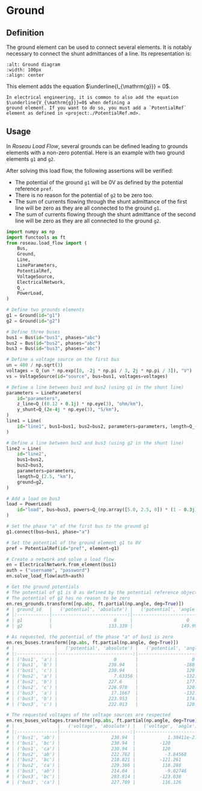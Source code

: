 # Ground

## Definition

The ground element can be used to connect several elements. It is notably necessary to connect the shunt admittances
of a line. Its representation is:

```{image}  /_static/Ground.svg
:alt: Ground diagram
:width: 100px
:align: center
```

This element adds the equation $\underline{I_{\mathrm{g}}} = 0$.

```{warning}
In electrical engineering, it is common to also add the equation $\underline{V_{\mathrm{g}}}=0$ when defining a
ground element. If you want to do so, you must add a `PotentialRef` element as defined in <project:./PotentialRef.md>.
```

## Usage

In *Roseau Load Flow*, several grounds can be defined leading to grounds elements with a non-zero potential. Here is
an example with two ground elements `g1` and `g2`.

After solving this load flow, the following assertions will be verified:
* The potential of the ground `g1` will be 0V as defined by the potential reference `pref`.
* There is no reason for the potential of `g2` to be zero too.
* The sum of currents flowing through the shunt admittance of the first line will be zero as they are all connected
  to the ground `g1`.
* The sum of currents flowing through the shunt admittance of the second line will be zero as they are all connected
  to the ground `g2`.

```python
import numpy as np
import functools as ft
from roseau.load_flow import (
    Bus,
    Ground,
    Line,
    LineParameters,
    PotentialRef,
    VoltageSource,
    ElectricalNetwork,
    Q_,
    PowerLoad,
)

# Define two grounds elements
g1 = Ground(id="g1")
g2 = Ground(id="g2")

# Define three buses
bus1 = Bus(id="bus1", phases="abc")
bus2 = Bus(id="bus2", phases="abc")
bus3 = Bus(id="bus3", phases="abc")

# Define a voltage source on the first bus
un = 400 / np.sqrt(3)
voltages = Q_(un * np.exp([0, -2j * np.pi / 3, 2j * np.pi / 3]), "V")
vs = VoltageSource(id="source", bus=bus1, voltages=voltages)

# Define a line between bus1 and bus2 (using g1 in the shunt line)
parameters = LineParameters(
    id="parameters",
    z_line=Q_((0.12 + 0.1j) * np.eye(3), "ohm/km"),
    y_shunt=Q_(2e-4j * np.eye(3), "S/km"),
)
line1 = Line(
    id="line1", bus1=bus1, bus2=bus2, parameters=parameters, length=Q_(2, "km"), ground=g1
)

# Define a line between bus2 and bus3 (using g2 in the shunt line)
line2 = Line(
    id="line2",
    bus1=bus2,
    bus2=bus3,
    parameters=parameters,
    length=Q_(2.5, "km"),
    ground=g2,
)

# Add a load on bus3
load = PowerLoad(
    id="load", bus=bus3, powers=Q_(np.array([5.0, 2.5, 0]) * (1 - 0.3j), "kVA")
)

# Set the phase "a" of the first bus to the ground g1
g1.connect(bus=bus1, phase="a")

# Set the potential of the ground element g1 to 0V
pref = PotentialRef(id="pref", element=g1)

# Create a network and solve a load flow
en = ElectricalNetwork.from_element(bus1)
auth = ("username", "password")
en.solve_load_flow(auth=auth)

# Get the ground potentials
# The potential of g1 is 0 as defined by the potential reference object
# The potential of g2 has no reason to be zero
en.res_grounds.transform([np.abs, ft.partial(np.angle, deg=True)])
# | ground_id   |   ('potential', 'absolute') |   ('potential', 'angle') |
# |:------------|----------------------------:|-------------------------:|
# | g1          |                       0     |                    0     |
# | g2          |                     133.339 |                  149.997 |

# As requested, the potential of the phase "a" of bus1 is zero
en.res_buses.transform([np.abs, ft.partial(np.angle, deg=True)])
# |               |   ('potential', 'absolute') |   ('potential', 'angle') |
# |:--------------|----------------------------:|-------------------------:|
# | ('bus1', 'a') |                     0       |                    0     |
# | ('bus1', 'b') |                   230.94    |                 -180     |
# | ('bus1', 'c') |                   230.94    |                  120     |
# | ('bus2', 'a') |                     7.63356 |                 -132.413 |
# | ('bus2', 'b') |                   227.6     |                  177.657 |
# | ('bus2', 'c') |                   226.978   |                  120.107 |
# | ('bus3', 'a') |                    17.1667  |                 -132.444 |
# | ('bus3', 'b') |                   223.953   |                  174.641 |
# | ('bus3', 'c') |                   222.013   |                  120.253 |

# The requested voltages of the voltage sources are respected
en.res_buses_voltages.transform([np.abs, ft.partial(np.angle, deg=True)])
# |                |   ('voltage', 'absolute') |   ('voltage', 'angle') |
# |:---------------|--------------------------:|-----------------------:|
# | ('bus1', 'ab') |                   230.94  |            1.30411e-21 |
# | ('bus1', 'bc') |                   230.94  |         -120           |
# | ('bus1', 'ca') |                   230.94  |          120           |
# | ('bus2', 'ab') |                   222.762 |           -3.84568     |
# | ('bus2', 'bc') |                   218.821 |         -121.261       |
# | ('bus2', 'ca') |                   229.386 |          118.288       |
# | ('bus3', 'ab') |                   214.04  |           -9.02746     |
# | ('bus3', 'bc') |                   203.814 |         -123.038       |
# | ('bus3', 'ca') |                   227.709 |          116.126       |
```
